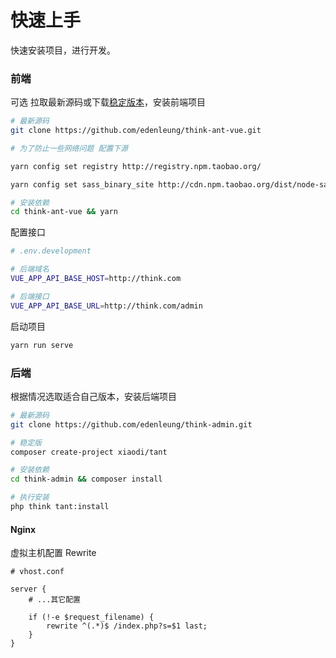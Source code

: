 # 快速上手
快速安装项目，进行开发。

### 前端
可选 拉取最新源码或下载[稳定版本](https://github.com/edenleung/think-ant-vue/releases/latest)，安装前端项目
```bash
# 最新源码 
git clone https://github.com/edenleung/think-ant-vue.git

# 为了防止一些网络问题 配置下源

yarn config set registry http://registry.npm.taobao.org/

yarn config set sass_binary_site http://cdn.npm.taobao.org/dist/node-sass -g

# 安装依赖
cd think-ant-vue && yarn
```

配置接口
```bash
# .env.development

# 后端域名
VUE_APP_API_BASE_HOST=http://think.com

# 后端接口
VUE_APP_API_BASE_URL=http://think.com/admin

```

启动项目
```bash
yarn run serve
```

### 后端
根据情况选取适合自己版本，安装后端项目
```bash
# 最新源码
git clone https://github.com/edenleung/think-admin.git

# 稳定版
composer create-project xiaodi/tant

# 安装依赖
cd think-admin && composer install

# 执行安装
php think tant:install
```

#### Nginx
虚拟主机配置 Rewrite
```
# vhost.conf

server {
    # ...其它配置

    if (!-e $request_filename) {
        rewrite ^(.*)$ /index.php?s=$1 last;
    }
}
```

